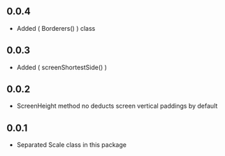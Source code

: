 ## 0.0.4

* Added ( Borderers() ) class

## 0.0.3

* Added ( screenShortestSide() )

## 0.0.2

* ScreenHeight method no deducts screen vertical paddings by default

## 0.0.1

* Separated Scale class in this package
